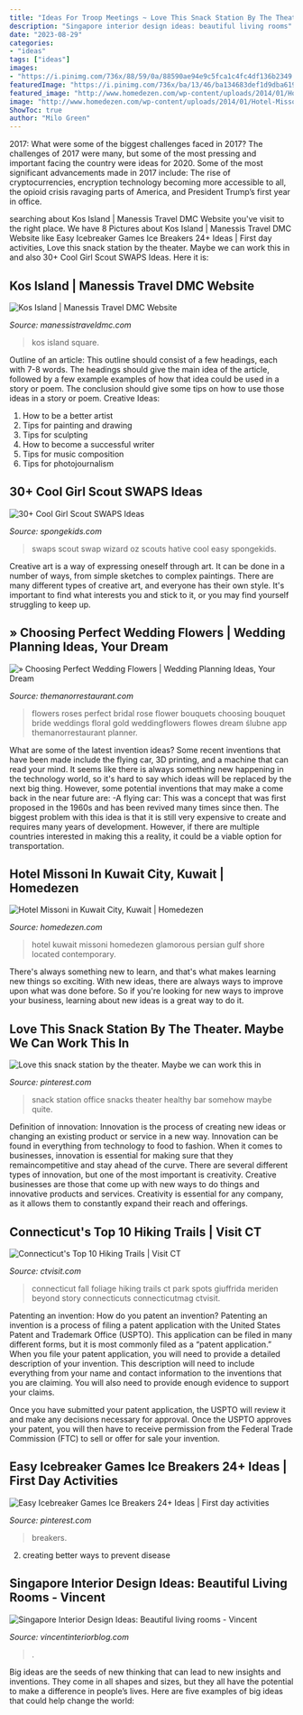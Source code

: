 ```yaml
---
title: "Ideas For Troop Meetings ~ Love This Snack Station By The Theater. Maybe We Can Work This In"
description: "Singapore interior design ideas: beautiful living rooms"
date: "2023-08-29"
categories:
- "ideas"
tags: ["ideas"]
images:
- "https://i.pinimg.com/736x/88/59/0a/88590ae94e9c5fca1c4fc4df136b2349.jpg"
featuredImage: "https://i.pinimg.com/736x/ba/13/46/ba134683def1d9dba619082f6b90b6fe--snack-station-snacks.jpg"
featured_image: "http://www.homedezen.com/wp-content/uploads/2014/01/Hotel-Missoni-in-Kuwait-City-Kuwait-13.jpg"
image: "http://www.homedezen.com/wp-content/uploads/2014/01/Hotel-Missoni-in-Kuwait-City-Kuwait-13.jpg"
ShowToc: true
author: "Milo Green"
---
```



2017: What were some of the biggest challenges faced in 2017?
The challenges of 2017 were many, but some of the most pressing and important facing the country were ideas for 2020. Some of the most significant advancements made in 2017 include: The rise of cryptocurrencies, encryption technology becoming more accessible to all, the opioid crisis ravaging parts of America, and President Trump’s first year in office.

	

		
searching about Kos Island | Manessis Travel DMC Website you've visit to the right place. We have 8 Pictures about Kos Island | Manessis Travel DMC Website like Easy Icebreaker Games Ice Breakers 24+ Ideas | First day activities, Love this snack station by the theater. Maybe we can work this in and also 30+ Cool Girl Scout SWAPS Ideas. Here it is:
		
    
## Kos Island | Manessis Travel DMC Website

<img loading=lazy src="https://manessistraveldmc.com/wp-content/uploads/2015/01/shutterstock_197048111.jpg" onerror="this.onerror=null;this.src='https://tse3.mm.bing.net/th?id=OIP.3kSZc98gdIug67w339_zUwHaLH&amp;pid=15.1';" alt="Kos Island | Manessis Travel DMC Website">

_Source: manessistraveldmc.com_

>kos island square. 

	

Outline of an article: This outline should consist of a few headings, each with 7-8 words. The headings should give the main idea of the article, followed by a few example examples of how that idea could be used in a story or poem. The conclusion should give some tips on how to use those ideas in a story or poem.
Creative Ideas:

1. How to be a better artist 
2. Tips for painting and drawing 
3. Tips for sculpting 
4. How to become a successful writer 
5. Tips for music composition 
6. Tips for photojournalism 

    
## 30+ Cool Girl Scout SWAPS Ideas

<img loading=lazy src="http://spongekids.com/wp-content/uploads/2015/09/1-wizard-of-oz-girl.jpg" onerror="this.onerror=null;this.src='https://tse4.mm.bing.net/th?id=OIP.wB552UwDuK1ycRCU3owvEwHaFf&amp;pid=15.1';" alt="30+ Cool Girl Scout SWAPS Ideas">

_Source: spongekids.com_

>swaps scout swap wizard oz scouts hative cool easy spongekids. 

	

Creative art is a way of expressing oneself through art. It can be done in a number of ways, from simple sketches to complex paintings. There are many different types of creative art, and everyone has their own style. It's important to find what interests you and stick to it, or you may find yourself struggling to keep up.

    
## » Choosing Perfect Wedding Flowers | Wedding Planning Ideas, Your Dream

<img loading=lazy src="http://www.themanorrestaurant.com/blog/wp-content/uploads/2013/04/WeddingFlowers.jpg" onerror="this.onerror=null;this.src='https://tse2.mm.bing.net/th?id=OIP.r_D5_r7cfztgYSvhvm2exwHaLH&amp;pid=15.1';" alt="» Choosing Perfect Wedding Flowers | Wedding Planning Ideas, Your Dream">

_Source: themanorrestaurant.com_

>flowers roses perfect bridal rose flower bouquets choosing bouquet bride weddings floral gold weddingflowers flowes dream ślubne app themanorrestaurant planner. 

	

What are some of the latest invention ideas?
Some recent inventions that have been made include the flying car, 3D printing, and a machine that can read your mind. It seems like there is always something new happening in the technology world, so it's hard to say which ideas will be replaced by the next big thing. However, some potential inventions that may make a come back in the near future are: 
-A flying car: This was a concept that was first proposed in the 1960s and has been revived many times since then. The biggest problem with this idea is that it is still very expensive to create and requires many years of development. However, if there are multiple countries interested in making this a reality, it could be a viable option for transportation.

    
## Hotel Missoni In Kuwait City, Kuwait | Homedezen

<img loading=lazy src="http://www.homedezen.com/wp-content/uploads/2014/01/Hotel-Missoni-in-Kuwait-City-Kuwait-13.jpg" onerror="this.onerror=null;this.src='https://tse3.mm.bing.net/th?id=OIP.AMnJ8isnBGLbTHcCvfnELwHaEk&amp;pid=15.1';" alt="Hotel Missoni in Kuwait City, Kuwait | Homedezen">

_Source: homedezen.com_

>hotel kuwait missoni homedezen glamorous persian gulf shore located contemporary. 

	

There's always something new to learn, and that's what makes learning new things so exciting. With new ideas, there are always ways to improve upon what was done before. So if you're looking for new ways to improve your business, learning about new ideas is a great way to do it.

    
## Love This Snack Station By The Theater. Maybe We Can Work This In

<img loading=lazy src="https://i.pinimg.com/736x/ba/13/46/ba134683def1d9dba619082f6b90b6fe--snack-station-snacks.jpg" onerror="this.onerror=null;this.src='https://tse3.mm.bing.net/th?id=OIP.aemoCPCj9kznjaloxfGKvwHaJ3&amp;pid=15.1';" alt="Love this snack station by the theater. Maybe we can work this in">

_Source: pinterest.com_

>snack station office snacks theater healthy bar somehow maybe quite. 

	

Definition of innovation:
Innovation is the process of creating new ideas or changing an existing product or service in a new way. Innovation can be found in everything from technology to food to fashion. When it comes to businesses, innovation is essential for making sure that they remaincompetitive and stay ahead of the curve. There are several different types of innovation, but one of the most important is creativity. Creative businesses are those that come up with new ways to do things and innovative products and services. Creativity is essential for any company, as it allows them to constantly expand their reach and offerings.

    
## Connecticut&#039;s Top 10 Hiking Trails | Visit CT

<img loading=lazy src="https://www.ctvisit.com/sites/default/files/CrescentLake_Fall_2.jpg" onerror="this.onerror=null;this.src='https://tse3.mm.bing.net/th?id=OIP.25yQN-Htb6lFz54RdQpK9QHaE7&amp;pid=15.1';" alt="Connecticut&#039;s Top 10 Hiking Trails | Visit CT">

_Source: ctvisit.com_

>connecticut fall foliage hiking trails ct park spots giuffrida meriden beyond story connecticuts connecticutmag ctvisit. 

	

Patenting an invention: How do you patent an invention?
Patenting an invention is a process of filing a patent application with the United States Patent and Trademark Office (USPTO). This application can be filed in many different forms, but it is most commonly filed as a “patent application.”
When you file your patent application, you will need to provide a detailed description of your invention. This description will need to include everything from your name and contact information to the inventions that you are claiming. You will also need to provide enough evidence to support your claims.

Once you have submitted your patent application, the USPTO will review it and make any decisions necessary for approval. Once the USPTO approves your patent, you will then have to receive permission from the Federal Trade Commission (FTC) to sell or offer for sale your invention.

    
## Easy Icebreaker Games Ice Breakers 24+ Ideas | First Day Activities

<img loading=lazy src="https://i.pinimg.com/736x/88/59/0a/88590ae94e9c5fca1c4fc4df136b2349.jpg" onerror="this.onerror=null;this.src='https://tse2.mm.bing.net/th?id=OIP.VQdwpF3VaEAxAfSO2wvtvgAAAA&amp;pid=15.1';" alt="Easy Icebreaker Games Ice Breakers 24+ Ideas | First day activities">

_Source: pinterest.com_

>breakers. 

	

2. creating better ways to prevent disease 

    
## Singapore Interior Design Ideas: Beautiful Living Rooms - Vincent

<img loading=lazy src="https://www.vincentinteriorblog.com/wp-content/uploads/2013/05/PLUS-Interior-Design-Living-Room-TV-Feature-Wall-Designs-and-Ideas-Comtemporary.jpg" onerror="this.onerror=null;this.src='https://tse4.mm.bing.net/th?id=OIP.TZtZPSh_ms1la4_W4N6XFQHaE8&amp;pid=15.1';" alt="Singapore Interior Design Ideas: Beautiful living rooms - Vincent">

_Source: vincentinteriorblog.com_

>. 

	

Big ideas are the seeds of new thinking that can lead to new insights and inventions. They come in all shapes and sizes, but they all have the potential to make a difference in people’s lives. Here are five examples of big ideas that could help change the world: 

